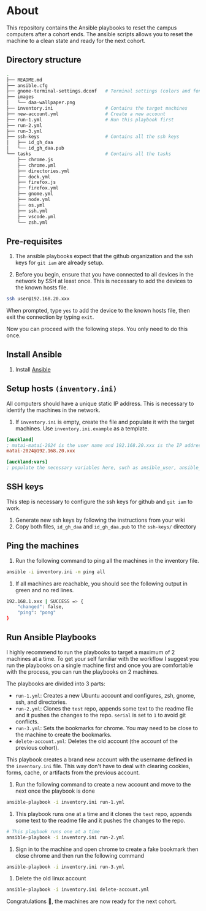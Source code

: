 # About

This repository contains the Ansible playbooks to reset the campus computers after a cohort ends.
The ansible scripts allows you to reset the machine to a clean state and ready for the next cohort.

## Directory structure

```sh
.
├── README.md
├── ansible.cfg
├── gnome-terminal-settings.dconf   # Terminal settings (colors and fonts)
├── images
│   └── daa-wallpaper.png
├── inventory.ini                   # Contains the target machines
├── new-account.yml                 # Create a new account
├── run-1.yml                       # Run this playbook first
├── run-2.yml
├── run-3.yml
├── ssh-keys                        # Contains all the ssh keys
│   ├── id_gh_daa
│   └── id_gh_daa.pub
└── tasks                           # Contains all the tasks
    ├── chrome.js
    ├── chrome.yml
    ├── directories.yml
    ├── dock.yml
    ├── firefox.js
    ├── firefox.yml
    ├── gnome.yml
    ├── node.yml
    ├── os.yml
    ├── ssh.yml
    ├── vscode.yml
    └── zsh.yml
```

## Pre-requisites

1. The ansible playbooks expect that the github organization and the ssh keys for `git iam` are already setup.

2. Before you begin, ensure that you have connected to all devices in the network by SSH at least once. This is necessary to add the devices to the known hosts file.

```sh
ssh user@192.168.20.xxx
```

When prompted, type `yes` to add the device to the known hosts file, then exit the connection by typing `exit`.

Now you can proceed with the following steps. You only need to do this once.

## Install Ansible

1. Install [Ansible](https://docs.ansible.com/ansible/latest/installation_guide/intro_installation.html)

## Setup hosts `(inventory.ini)`

All computers should have a unique static IP address. This is necessary to
identify the machines in the network.

1. If `inventory.ini` is empty, create the file and populate it with the target machines. Use `inventory.ini.example` as a template.

```ini
[auckland]
; matai-matai-2024 is the user name and 192.168.20.xxx is the IP address of the machine, where xxx is the unique number for the machine.
matai-2024@192.168.20.xxx

[auckland:vars]
; populate the necessary variables here, such as ansible_user, ansible_ssh_pass, etc.
```

## SSH keys

This step is necessary to configure the ssh keys for github and `git iam` to work.

1. Generate new ssh keys by following the instructions from your wiki
2. Copy both files, `id_gh_daa` and `id_gh_daa.pub` to the `ssh-keys/` directory

## Ping the machines

1. Run the following command to ping all the machines in the inventory file.

```sh
ansible -i inventory.ini -m ping all
```

1. If all machines are reachable, you should see the following output in green
   and no red lines.

```sh
192.168.1.xxx | SUCCESS => {
    "changed": false,
    "ping": "pong"
}
```

## Run Ansible Playbooks

I highly recommend to run the playbooks to target a maximum of 2 machines at a time.
To get your self familiar with the workflow I suggest you run the playbooks on a single
machine first and once you are comfortable with the process, you can run the playbooks on 2 machines.

The playbooks are divided into 3 parts:

- `run-1.yml`: Creates a new Ubuntu account and configures, zsh, gnome, ssh, and directories.
- `run-2.yml`: Clones the `test` repo, appends some text to the readme file and it pushes the changes to the repo. `serial` is set to `1` to avoid git conflicts.
- `run-3.yml`: Sets the bookmarks for chrome. You may need to be close to the machine to create the bookmarks.
- `delete-account.yml`: Deletes the old account (the account of the previous cohort).

This playbook creates a brand new account with the username defined in the
`inventory.ini` file. This way don't have to deal with clearing cookies, forms,
cache, or artifacts from the previous account.

1. Run the following command to create a new account and move to the next once the playbook is done

```sh
ansible-playbook -i inventory.ini run-1.yml
```

1. This playbook runs one at a time and it clones the `test` repo, appends some text to the readme file and it pushes the changes to the repo.

```sh
# This playbook runs one at a time
ansible-playbook -i inventory.ini run-2.yml
```

1. Sign in to the machine and open chrome to create a fake bookmark then close chrome and then run the following command

```sh
ansible-playbook -i inventory.ini run-3.yml
```

1. Delete the old linux account

```sh
ansible-playbook -i inventory.ini delete-account.yml
```

Congratulations 🎉, the machines are now ready for the next cohort.
